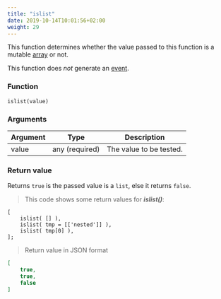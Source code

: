 ```yaml
---
title: "islist"
date: 2019-10-14T10:01:56+02:00
weight: 29
---
```


This function determines whether the value passed to this function
is a mutable [array](../../data-types/array-type) or not.

This function does *not* generate an [event](../../events).

### Function
`islist(value)`

### Arguments
Argument | Type | Description
-------- | ---- | -----------
value | any (required) | The value to be tested.

### Return value
Returns `true` is the passed value is a `list`, else it returns `false`.

> This code shows some return values for ***islist()***:

```thingsdb,json_response
[
    islist( [] ),
    islist( tmp = [['nested']] ),
    islist( tmp[0] ),
];
```

> Return value in JSON format

```json
[
    true,
    true,
    false
]
```
